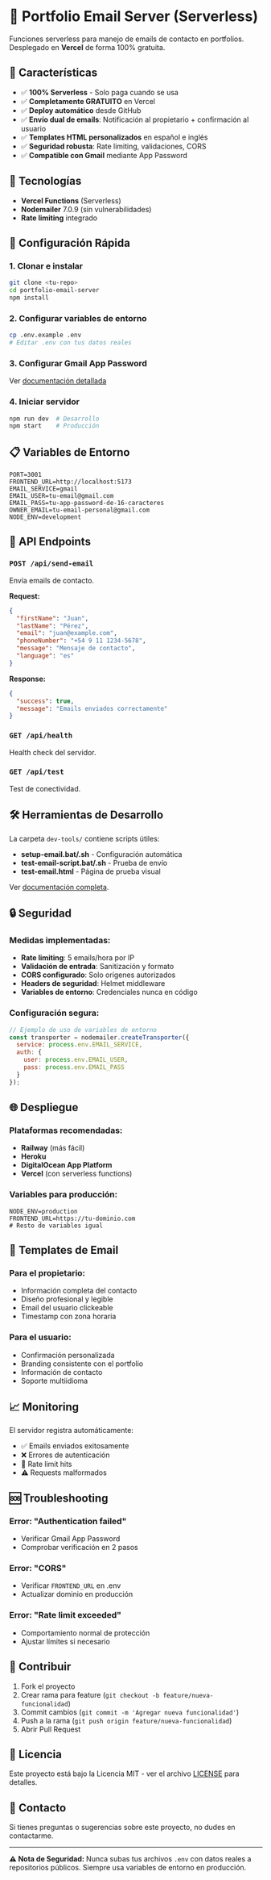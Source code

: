# 📧 Portfolio Email Server (Serverless)

Funciones serverless para manejo de emails de contacto en portfolios. Desplegado en **Vercel** de forma 100% gratuita.

## 🎯 Características

- ✅ **100% Serverless** - Solo paga cuando se usa
- ✅ **Completamente GRATUITO** en Vercel
- ✅ **Deploy automático** desde GitHub
- ✅ **Envío dual de emails**: Notificación al propietario + confirmación al usuario
- ✅ **Templates HTML personalizados** en español e inglés
- ✅ **Seguridad robusta**: Rate limiting, validaciones, CORS
- ✅ **Compatible con Gmail** mediante App Password

## 🚀 Tecnologías

- **Vercel Functions** (Serverless)
- **Nodemailer** 7.0.9 (sin vulnerabilidades)
- **Rate limiting** integrado

## 🔧 Configuración Rápida

### 1. Clonar e instalar
```bash
git clone <tu-repo>
cd portfolio-email-server
npm install
```

### 2. Configurar variables de entorno
```bash
cp .env.example .env
# Editar .env con tus datos reales
```

### 3. Configurar Gmail App Password
Ver [documentación detallada](./dev-tools/README.md#configuración-gmail)

### 4. Iniciar servidor
```bash
npm run dev  # Desarrollo
npm start    # Producción
```

## 📋 Variables de Entorno

```env
PORT=3001
FRONTEND_URL=http://localhost:5173
EMAIL_SERVICE=gmail
EMAIL_USER=tu-email@gmail.com
EMAIL_PASS=tu-app-password-de-16-caracteres
OWNER_EMAIL=tu-email-personal@gmail.com
NODE_ENV=development
```

## 📡 API Endpoints

### `POST /api/send-email`
Envía emails de contacto.

**Request:**
```json
{
  "firstName": "Juan",
  "lastName": "Pérez",
  "email": "juan@example.com", 
  "phoneNumber": "+54 9 11 1234-5678",
  "message": "Mensaje de contacto",
  "language": "es"
}
```

**Response:**
```json
{
  "success": true,
  "message": "Emails enviados correctamente"
}
```

### `GET /api/health`
Health check del servidor.

### `GET /api/test`
Test de conectividad.

## 🛠️ Herramientas de Desarrollo

La carpeta `dev-tools/` contiene scripts útiles:

- **setup-email.bat/.sh** - Configuración automática
- **test-email-script.bat/.sh** - Prueba de envío
- **test-email.html** - Página de prueba visual

Ver [documentación completa](./dev-tools/README.md).

## 🔒 Seguridad

### Medidas implementadas:
- **Rate limiting**: 5 emails/hora por IP
- **Validación de entrada**: Sanitización y formato
- **CORS configurado**: Solo orígenes autorizados
- **Headers de seguridad**: Helmet middleware
- **Variables de entorno**: Credenciales nunca en código

### Configuración segura:
```javascript
// Ejemplo de uso de variables de entorno
const transporter = nodemailer.createTransporter({
  service: process.env.EMAIL_SERVICE,
  auth: {
    user: process.env.EMAIL_USER,
    pass: process.env.EMAIL_PASS
  }
});
```

## 🌐 Despliegue

### Plataformas recomendadas:
- **Railway** (más fácil)
- **Heroku**
- **DigitalOcean App Platform**
- **Vercel** (con serverless functions)

### Variables para producción:
```env
NODE_ENV=production
FRONTEND_URL=https://tu-dominio.com
# Resto de variables igual
```

## 🎨 Templates de Email

### Para el propietario:
- Información completa del contacto
- Diseño profesional y legible
- Email del usuario clickeable
- Timestamp con zona horaria

### Para el usuario:
- Confirmación personalizada
- Branding consistente con el portfolio
- Información de contacto
- Soporte multiidioma

## 📈 Monitoring

El servidor registra automáticamente:
- ✅ Emails enviados exitosamente
- ❌ Errores de autenticación
- 🚫 Rate limit hits
- ⚠️ Requests malformados

## 🆘 Troubleshooting

### Error: "Authentication failed"
- Verificar Gmail App Password
- Comprobar verificación en 2 pasos

### Error: "CORS"
- Verificar `FRONTEND_URL` en .env
- Actualizar dominio en producción

### Error: "Rate limit exceeded"
- Comportamiento normal de protección
- Ajustar límites si necesario

## 🤝 Contribuir

1. Fork el proyecto
2. Crear rama para feature (`git checkout -b feature/nueva-funcionalidad`)
3. Commit cambios (`git commit -m 'Agregar nueva funcionalidad'`)
4. Push a la rama (`git push origin feature/nueva-funcionalidad`)
5. Abrir Pull Request

## 📄 Licencia

Este proyecto está bajo la Licencia MIT - ver el archivo [LICENSE](LICENSE) para detalles.

## 📧 Contacto

Si tienes preguntas o sugerencias sobre este proyecto, no dudes en contactarme.

---

**⚠️ Nota de Seguridad:** Nunca subas tus archivos `.env` con datos reales a repositorios públicos. Siempre usa variables de entorno en producción.